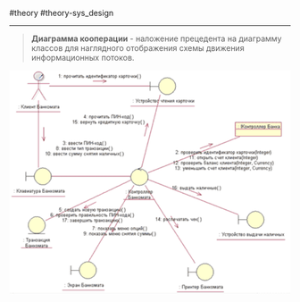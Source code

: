 #theory #theory-sys_design
 
---
> **Диаграмма кооперации** - наложение прецедента на диаграмму классов для наглядного отображения схемы движения информационных потоков.

![|600](heap/_files/инструментальные%20средства%20ис/Pasted%20image%2020240716215259.png)
